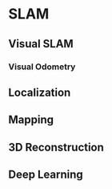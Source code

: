 # SLAM


## Visual SLAM

### Visual Odometry

## Localization

## Mapping

## 3D Reconstruction

## Deep Learning
